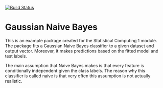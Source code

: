 [![Build Status](https://travis-ci.com/andreabecsek/NaiveBayes.png?branch=master)](https://travis-ci.com/andreabecsek/NaiveBayes)

# Gaussian Naive Bayes

This is an example package created for the Statistical Computing 1 module. The package fits a Gaussian Naive Bayes classifier to a given dataset and output vector. Moreover, it makes predictions based on the fitted model and test labels.

The main assumption that Naive Bayes makes is that every feature is conditionally independent given the class labels. The reason why this classifier is called naive is that very often this assumption is not actually realistic.
